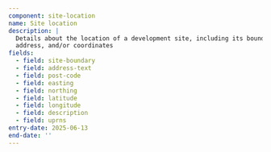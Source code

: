 ```yaml
---
component: site-location
name: Site location
description: |
  Details about the location of a development site, including its boundary, 
  address, and/or coordinates
fields:
  - field: site-boundary
  - field: address-text
  - field: post-code
  - field: easting
  - field: northing
  - field: latitude
  - field: longitude
  - field: description
  - field: uprns
entry-date: 2025-06-13
end-date: ''
---
```


